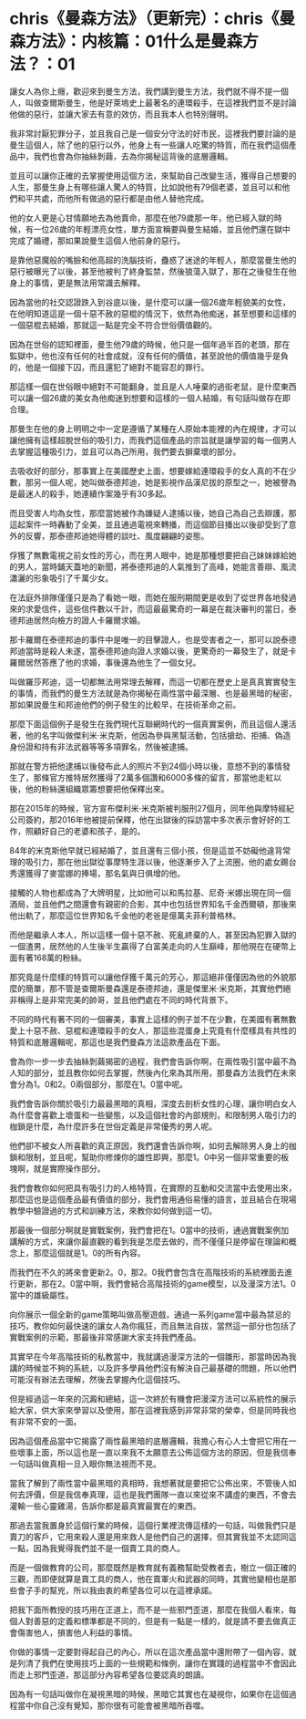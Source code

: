 # chris《曼森方法》（更新完）：chris《曼森方法》：内核篇：01什么是曼森方法？：01

讓女人為你上癮，歡迎來到曼生方法，我們講到曼生方法，我們就不得不提一個人，叫做查爾斯曼生，他是好萊塢史上最著名的連環殺手，在這裡我們並不是討論他做的惡行，並讓大家去有意的效仿，而且我本人也特別聲明。

我非常討厭犯罪分子，並且我自己是一個安分守法的好市民，這裡我們要討論的是曼生這個人，除了他的惡行以外，他身上有一些讓人吃驚的特質，而在我們這個產品中，我們也會為你抽絲剝繭，去為你揭秘這背後的底層邏輯。

並且可以讓你正確的去掌握使用這個方法，來幫助自己改變生活，獲得自己想要的人生，那曼生身上有哪些讓人驚人的特質，比如說他有79個老婆，並且可以和他們和平共處，而他所有做過的惡行都是由他人替他完成。

他的女人更是心甘情願地去為他賣命，那麼在他79歲那一年，他已經入獄的時候，有一位26歲的年輕漂亮女性，單方面宣稱要與曼生結婚，並且他們還在獄中完成了婚禮，那如果說曼生這個人他前身的惡行。

是靠他惡魔般的嘴臉和他高超的洗腦技術，蠱惑了迷途的年輕人，那麼當曼生他的惡行被曝光了以後，甚至他被判了終身監禁，然後狼蕩入獄了，那在之後發生在他身上的事情，更是無法用常識去解釋。

因為當他的社交認證跌入到谷底以後，是什麼可以讓一個26歲年輕貌美的女性，在他明知道這是一個十惡不赦的惡棍的情況下，依然為他痴迷，甚至想要和這樣的一個惡棍去結婚，那就這一點是完全不符合世俗價值觀的。

因為在世俗的認知裡面，曼生他79歲的時候，他只是一個年過半百的老頭，那在監獄中，他也沒有任何的社會成就，沒有任何的價值，甚至說他的價值幾乎是負的，他是一個接下囚，而且還犯了絕對不能容忍的罪行。

那這樣一個在世俗眼中絕對不可能翻身，並且是人人唾棄的過街老鼠，是什麼東西可以讓一個26歲的美女為他痴迷到想要和這樣的一個人結婚，有句話叫做存在即合理。

那曼生在他的身上明明之中一定是遵循了某種在人原始本能裡的內在規律，才可以讓他擁有這樣超脫世俗的吸引力，而我們這個產品的宗旨就是讓學習的每一個男人去掌握這種吸引力，並且可以為己所用，我們要去摒棄壞的部分。

去吸收好的部分，那事實上在美國歷史上面，想要嫁給連環殺手的女人真的不在少數，那另一個人呢，她叫做泰德邦迪，她是影視作品漢尼拔的原型之一，她被譽為是最迷人的殺手，她連續作案幾乎有30多起。

而且受害人均為女性，那麼當她被作為嫌疑人逮捕以後，她自己為自己去辯護，那這起案件一時轟動了全美，並且通過電視來轉播，而這個節目播出以後卻受到了意外的反響，那泰德邦迪她得體的談吐、風度翩翩的姿態。

俘獲了無數電視之前女性的芳心，而在男人眼中，她是那種想要把自己妹妹嫁給她的男人，當時鋪天蓋地的新聞，將泰德邦迪的人氣推到了高峰，她能言善辯、風流瀟灑的形象吸引了千萬少女。

在法庭外排隊僅僅只是為了看她一眼，而她在服刑期間更是收到了從世界各地發過來的求愛信件，這些信件數以千計，而這最最驚奇的一幕是在裁決審判的當日，泰德邦迪居然向檢方的證人卡羅爾求婚。

那卡羅爾在泰德邦迪的事件中是唯一的目擊證人，也是受害者之一，那可以說泰德邦迪當時是殺人未遂，當泰德邦迪向證人求婚以後，更驚奇的一幕發生了，就是卡羅爾居然答應了他的求婚，事後還為他生了一個女兒。

叫做羅莎邦迪，這一切都無法用常理去解釋，而這一切都在歷史上是真真實實發生的事情，而我們的曼生方法就是為你揭秘在兩性當中最深層、也是最黑暗的秘密，那如果說曼生和邦迪他們的例子發生的比較早，在技術革命之前。

那麼下面這個例子是發生在我們現代互聯網時代的一個真實案例，而且這個人還活著，他的名字叫做傑利米·米克斯，他因為參與黑幫活動，包括搶劫、拒捕、偽造身份證和持有非法武器等等多項罪名，然後被逮捕。

那就在警方把他逮捕以後發布此人的照片不到24個小時以後，意想不到的事情發生了，那條官方推特居然獲得了2萬多個讚和6000多條的留言，那當他走紅以後，他的粉絲還組織眾籌想要把他保釋出來。

那在2015年的時候，官方宣布傑利米·米克斯被判服刑27個月，同年他與摩特經紀公司簽約，那2016年他被提前保釋，他在出獄後的採訪當中多次表示會好好的工作，照顧好自己的老婆和孩子，是的。

84年的米克斯他早就已經結婚了，並且還有三個小孩，但是這並不妨礙他違背常理的吸引力，那在他出獄從事摩特生涯以後，他逐漸步入了上流圈，他的處女踢台秀還獲得了麥當娜的捧場，那名氣與日俱增的他。

接觸的人物也都成為了大牌明星，比如他可以和馬拉基、尼奇·米娜出現在同一個酒局，並且他們之間還會有親密的合影，其中也包括世界知名千金西爾頓，那後來他出軌了，那麼這位世界知名千金他的老爸是億萬夫菲利普格林。

而他是繼承人本人，所以這樣一個十惡不赦、死亂終棄的人，甚至因為犯罪入獄的一個渣男，居然他的人生後半生贏得了白富美走向的人生巔峰，那他現在在硬幣上面有著168萬的粉絲。

那究竟是什麼樣的特質可以讓他俘獲千萬元的芳心，那這絕非僅僅因為他的外貌那麼的簡單，那不管是查爾斯曼森還是泰德邦迪，還是傑里米·米克斯，其實他們絕非稱得上是非常完美的帥哥，並且他們處在不同的時代背景下。

不同的時代有著不同的一個審美，事實上這樣的例子並不在少數，在美國有著無數愛上十惡不赦、惡棍和連環殺手的女人，那這些混蛋身上究竟有什麼樣具有共性的特質和底層邏輯呢，那這也是我們曼森方法這款產品在下面。

會為你一步一步去抽絲剝繭揭密的過程，我們會告訴你啊，在兩性吸引當中最不為人知的部分，並且教你如何去掌握，然後內化來為其所用，那曼森方法我們在未來會分為1。0和2。0兩個部分，那麼在1。0當中呢。

我們會告訴你關於吸引力最最黑暗的真相，深度去剖析女性的心理，讓你明白女人為什麼會喜歡上壞蛋和一些變態，以及這個社會的內部規則，和限制男人吸引力的枷鎖是什麼，為什麼許多在世俗定義是非常優秀的男人呢。

他們卻不被女人所喜歡的真正原因，我們還會告訴你啊，如何去解除男人身上的枷鎖和限制，並且呢，幫助你修煉你的雄性即興，那麼1。0中另一個非常重要的板塊啊，就是實際操作部分。

我們會教你如何把具有吸引力的人格特質，在實際的互動和交流當中去使用出來，那麼這也是這個產品最有價值的部分，我們會用通俗易懂的語言，並且結合在現場教學中驗證過的方式和訓練方法，來教你如何做到這一切。

那最後一個部分啊就是實戰案例，我們會把在1。0當中的技術，通過實戰案例加講解的方式，來讓你最直觀的看到我是怎麼去做的，而不僅僅只是停留在理論和概念上，那麼這個就是1。0的所有內容。

而我們在不久的將來會更新2。0，那2。0我們會包含在高階技術的系統裡面去進行更新，那在2。0當中啊，我們會結合高階技術的game模型，以及漫深方法1。0當中的雄級屬性。

向你展示一個全新的game策略叫做高壓遊戲，通過一系列game當中最為禁忌的技巧，教你如何最快速的讓女人為你瘋狂，而且無法自拔，當然這一部分也包括了實戰案例的示範，那最後非常感謝大家支持我們產品。

其實早在今年高階技術的私教當中，我就講過漫深方法的一個雛形，那當時因為我講的時候並不夠的系統，以及許多學員他們沒有解決自己最基礎的問題，所以他們可能沒有辦法去理解，然後去掌握內化這個技巧。

但是經過這一年來的沉澱和總結，這一次終於有機會把漫深方法可以系統性的展示給大家，供大家來學習以及使用，那在這裡我感到非常非常的榮幸，但是同時我也有非常不安的一面。

因為這個產品當中它揭露了兩性最黑暗的底層邏輯，我擔心有心人士會把它用在一些壞事上面，所以這也是一直以來我不太願意去公佈這個方法的原因，但是我信奉一句話叫做真相一旦入眼你無法視而不見。

當我了解到了兩性當中最黑暗的真相時，我想著就是要把它公佈出來，不管後人如何去評價，但是我信奉真理，這也是我們團隊一直以來從來不講虛的東西，不會去灌輸一些心靈雞湯，告訴你都是最真實最實在的東西。

那過去當我置身於這個行業的時候，這個行業裡流傳這樣的一句話，叫做我們只是賣刀的客戶，它用來殺人還是用來救人是他們自己的選擇，但其實我並不太認同這一點，因為我覺得我們並不是一個賣工具的商人。

而是一個做教育的公司，那麼既然是教育就有義務幫助受教者去，樹立一個正確的三觀，而即便就算是賣工具的商人，他在賣軍火和武器的同時，其實他變相也是那些會子手的幫兇，所以我由衷的希望各位可以在這裡承諾。

把我下面所教授的技巧用在正道上，而不是一些邪門歪道，那麼在我個人看來，每個人對善惡的定義和標準都是不同的，但是有一點是一樣的，就是請不要去做真正會傷害他人，損害他人利益的事情。

你做的事情一定要對得起自己的內心，所以在這次產品當中還附帶了一個內容，就是列清了我們在使用技巧上面的一些規範和條例，讓你在實踐的過程當中不會因此而走上邪門歪道，那這部分內容希望各位要認真的朗讀。

因為有一句話叫做你在凝視黑暗的時候，黑暗它其實也在凝視你，如果你在這個過程當中你自己沒有覺知，那你很有可能會被黑暗所吞噬。